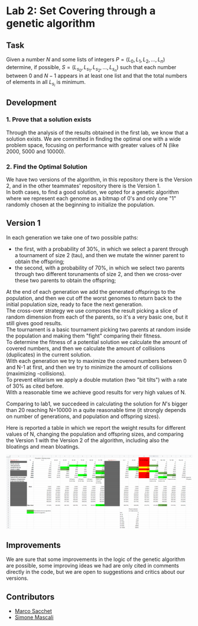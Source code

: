 # Lab 2: Set Covering through a genetic algorithm

## Task
Given a number $N$ and some lists of integers $P = (L_0, L_1, L_2, ..., L_n)$ determine, if possible, $S = (L_{s_0}, L_{s_1}, L_{s_2}, ..., L_{s_n})$ such that each number between $0$ and $N-1$ appears in at least one list and that the total numbers of elements in all $L_{s_i}$ is minimum.

## Development

### 1. Prove that a solution exists

Through the analysis of the results obtained in the first lab, we know that a solution exists. We are committed in finding the optimal one with a wide problem space, focusing on performance with greater values of N (like 2000, 5000 and 10000). 

### 2. Find the Optimal Solution
We have two versions of the algorithm, in this repository there is the Version 2, and in the other teammates' repository there is the Version 1.\
In both cases, to find a good solution, we opted for a genetic algorithm where we represent each genome as a bitmap of 0's and only one "1" randomly chosen at the beginning to initialize the population. 

## Version 1
In each generation we take one of two possible paths: 
- the first, with a probability of 30%, in which we select a parent through a tournament of size 2 (tau), and then we mutate the winner parent to obtain the offspring;
- the second, with a probability of 70%, in which we select two parents through two different torunaments of size 2, and then we cross-over these two parents to obtain the offspring;

At the end of each generation we add the generated offsprings to the population, and then we cut off the worst genomes to return back to the initial population size, ready to face the next generation.\
The cross-over strategy we use composes the result picking a slice of random dimension from each of the parents, so it's a very basic one, but it still gives good results.\
The tournament is a basic tournament picking two parents at random inside the population and making them "fight" comparing their fitness.\
To determine the fitness of a potential solution we calculate the amount of covered numbers, and then we calculate the amount of collisions (duplicates) in the current solution.\
With each generation we try to maximize the covered numbers between 0 and N-1 at first, and then we try to minimize the amount of collisions (maximizing -collisions).\
To prevent elitarism we apply a double mutation (two "bit tilts") with a rate of 30% as cited before.\
With a reasonable time we achieve good results for very high values of N.

Comparing to lab1, we succedeed in calculating the solution for $N$'s bigger than 20 reaching N=10000 in a quite reasonable time (it strongly depends on number of generations, and population and offspring sizes).

Here is reported a table in which we report the weight results for different values of N, changing the population and offspring sizes, and comparing the Version 1 with the Version 2 of the algorithm, including also the bloatings and mean bloatings.

![table](./results.PNG "Results")

## Improvements
We are sure that some improvements in the logic of the genetic algorithm are possible, some improving ideas we had are only cited in comments directly in the code, but we are open to suggestions and critics about our versions.

## Contributors

- [Marco Sacchet](https://github.com/saccuz)
- [Simone Mascali](https://github.com/vmask25)
